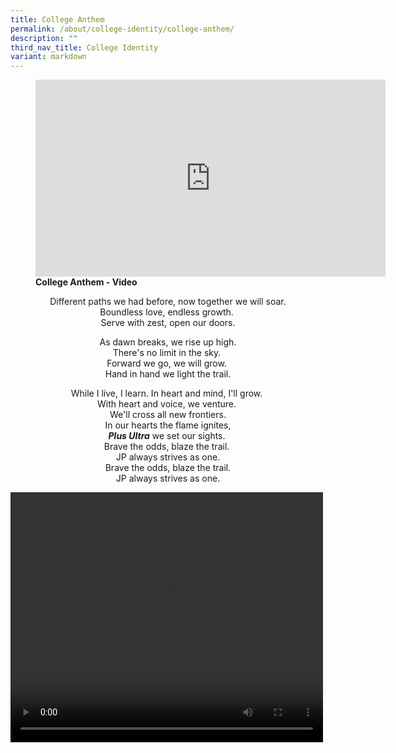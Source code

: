 ```yaml
---
title: College Anthem
permalink: /about/college-identity/college-anthem/
description: ""
third_nav_title: College Identity
variant: markdown
---
```

<figure>
<iframe width="560" height="315" src="https://www.youtube.com/embed/uYPGuu23xjQ" title="YouTube video player" frameborder="0" allow="accelerometer; autoplay; clipboard-write; encrypted-media; gyroscope; picture-in-picture" allowfullscreen=""></iframe>
<figcaption><strong>College Anthem - Video</strong></figcaption></figure>





<center><p>
 Different paths we had before, now together we will soar.<br>
Boundless love,&nbsp;endless growth.&nbsp;<br>
Serve with zest, open our doors.</p>

<p>As dawn breaks, we rise up high.<br>
There's no limit in the sky.&nbsp;<br>
Forward we go, we will grow.&nbsp;<br>
Hand in hand we&nbsp;light the trail.</p>

<p>While I live, I learn. In heart and mind, I'll grow.&nbsp;<br>
With heart and voice, we venture.&nbsp;<br>
We'll cross all new frontiers.<br>
In our hearts the flame ignites,<br>
<i><strong>Plus Ultra</strong></i>&nbsp;we set our sights.&nbsp;<br>
Brave the odds, blaze the trail.&nbsp;<br>
JP always strives as one.<br>
Brave the odds, blaze the trail.<br>
JP always&nbsp;strives as one.</p></center>



<video controls="controls" height="400px" width="500px">
        <source type="video/mp4" src="https://drive.google.com/file/d/1VJ6Y6BXAhvH2TO0_LtjRdnRwTQ3oy8PK/view?usp=drive_link">
    </video>



